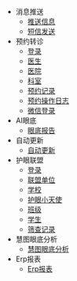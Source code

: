 - 消息推送
    - [推送信息](/消息推送/推送信息对象.md)
    - [短信发送](/消息推送/短信发送记录.md)
- 预约转诊
    - [登录](/预约转诊/登录.md)
    - [医生](/预约转诊/医生.md)
    - [医院](/预约转诊/医院.md)
    - [科室](/预约转诊/科室.md)
    - [预约记录](/预约转诊/预约记录.md)
    - [预约操作日志](/预约转诊/预约操作日志.md)
    - [微信登录](/预约转诊/微信登录.md)
- AI眼底
    - [眼底报告](/AI眼底/眼底报告.md)  
- 自动更新
    - [自动更新](/自动更新/版本信息对象.md)  
- 护眼联盟
    - [登录](/护眼联盟/登录.md) 
    - [联盟单位](/护眼联盟/联盟单位.md) 
    - [学校](/护眼联盟/学校.md)   
    - [护眼小天使](/护眼联盟/护眼小天使.md)       
    - [班级](/护眼联盟/班级.md)
    - [学生](/护眼联盟/学生.md)
    - [筛查记录](/护眼联盟/筛查记录.md)
- 慧图眼底分析
    - [慧图眼底分析](/慧图眼底分析/眼底报告.md)  
- Erp报表
    - [Erp报表](/Erp报表/报表.md)      
    